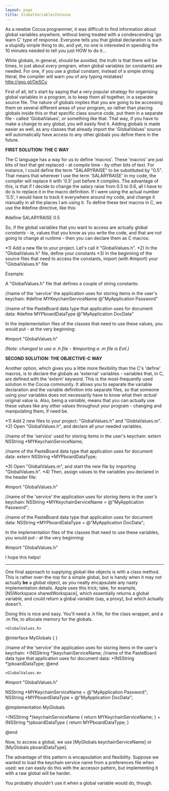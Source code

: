 ```yaml
---
layout: page
title: GlobalVariablesInCocoa
---
```


As a newbie Cocoa programmer, it was difficult to find information about global variables anywhere, without being treated with a condescending 'go learn C' type of response. Everyone tells you that global declaration is such a stupidly simple thing to do, and yet, no one is interested in spending the 10 minutes needed to tell you just HOW to do it...

While globals, in general, should be avoided, the truth is that there *will* be times, in just about *every* program, when global variables (or constants) are needed. For one, if you use a global constant, instead of a simple string literal, the compiler will warn you of any typing mistakes! http://goo.gl/OeSCu

First of all, let's start by saying that a very popular strategy for organising global variables in a program, is to keep them all together, in a separate source file. The nature of globals implies that you are going to be accessing them on several different areas of your program, so rather than placing globals inside this or that specific class source code, put them in a separate file - called 'GlobalValues', or something like that. That way, if you have to make a change to any global, you will easily find it. Adding globals is made easier as well, as any classes that already import the 'GlobalValues' source will automatically have access to any other globals you define there in the future.

**FIRST SOLUTION: THE C WAY** 

The C language has a way for us to define 'macros'. These 'macros' are just bits of text that get replaced - at compile time - by other bits of text. For instance, I could define the term "SALARYRAISE" to be substituted by "0.5". That means that wherever I use the term 'SALARYRAISE' in my code, the compiler will replace it with '0.5' just before it compiles. The advantage of this, is that if I decide to change the salary raise from 0.5 to 0.6, all I have to do is to replace it in the macro definition. If I were using the actual number '0.5', I would have to track it everywhere around my code, and change it manually in all the places I am using it. To define these text macros in C, we use the #define directive, like this:

    
#define SALARYRAISE 0.5


So, if the global variables that you want to access are actually global *constants* - ie, values that you know as you write the code, and that are not going to change at runtime - then you can declare them as C macros:


*1) Add a new file to your project. Let's call it "GlobalValues.h".
*2) In the "GlobalValues.h" file, define your constants
*3) In the beginning of the source files that need to access the constants, import (with #import) your "GlobalValues.h" file


Example:

A "GlobalValues.h" file that defines a couple of string constants:

    
//name of the 'service' the application uses for storing items in the user's keychain:
#define MYKeychainServiceName @"MyApplication Password"

//name of the PasteBoard data type that application uses for document data:
#define MYPboardDataType @"MyApplication DocData"


In the implementation files of the classes that need to use these values, you would put - at the very beginning:

    
#import "GlobalValues.h"


*(Note: changed to use a .h file - #importing a .m file is Evil.)*

**SECOND SOLUTION: THE OBJECTIVE-C WAY** 

Another option, which gives you a little more flexibility than the C's 'define' macros, is to declare the globals as 'external' variables - variables that, in C, are defined with the 'extern' keyword. This is the most-frequently used solution in the Cocoa community. It allows you to separate the variable declaration and the variable definition into separate files, so that someone using your variables does not necessarily have to know what their *actual* original value is. Also, being a *variable*, means that you can actually use these values like any other values throughout your program - changing and manipulating them, if need be.


*1) Add 2 new files to your project: "GlobalValues.h" and "GloblaValues.m".
*2) Open "GlobalValues.h", and declare all your needed variables.


    
//name of the 'service' used for storing items in the user's keychain:
extern NSString *MYKeychainServiceName;

//name of the PasteBoard data type that application uses for document data:
extern NSString *MYPboardDataType;



*3) Open "GlobalValues.m", and start the new file by importing "GlobalValues.h". 
*4) Then, assign values to the variables you declared in the header file:


    
#import "GlobalValues.h"

//name of the 'service' the application uses for storing items in the user's keychain:
NSString *MYKeychainServiceName = @"MyApplication Password";

//name of the PasteBoard data type that application uses for document data:
NSString *MYPboardDataType = @"MyApplication DocData";


In the implementation files of the classes that need to use these variables, you would put - at the very beginning:

    
#import "GlobalValues.h"


I hope this helps!

----

One final approach to supplying global-like objects is with a class method. This is rather over-the-top for a simple global, but is handy when it may not actually **be** a global object, as you neatly encapsulate any nasty implementation details. Apple uses this trick; take, for example,     [NSWorkspace sharedWorkspace], which essentially returns a global variable, and *could* return a global variable (say, a proxy), but which actually doesn't.

Doing this is nice and easy. You'll need a .h file, for the class wrapper, and a .m file, to allocate memory for the globals.

    <GlobalValues.h>
@interface MyGlobals
{ }

//name of the 'service' the application uses for storing items in the user's keychain:
+(NSString *)keychainServiceName;
//name of the PasteBoard data type that application uses for document data:
+(NSString *)pboardDataType;
@end


    <GlobalValues.m>
#import "GlobalValues.h"

NSString *MYKeychainServiceName = @"MyApplication Password";
NSString *MYPboardDataType = @"MyApplication DocData";

@implementation MyGlobals

+(NSString *)keychainServiceName
{ return MYKeychainServiceName; }
+(NSString *)pboardDataType
{ return MYPboardDataType; }

@end


Now, to access a global, we use     [MyGlobals keychainServiceName] or     [MyGlobals pboardDataType].

The advantage of this pattern is encapsulation and flexibility. Suppose we wanted to load the keychain service name from a preferences file when used: we can easily do this with the accessor pattern, but implementing it with a raw global will be harder.

You probably shouldn't use it when a global variable would do, though.

